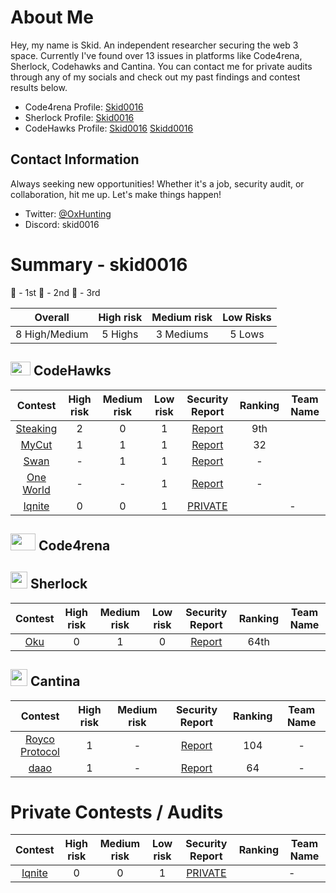 # About Me

Hey, my name is Skid. An independent researcher securing the web 3 space. Currently I've found over 13 issues in platforms like Code4rena, Sherlock, Codehawks and Cantina.
You can contact me for private audits through any of my socials and check out my past findings and contest results below.

- Code4rena Profile: [Skid0016](https://code4rena.com/@skid0016) 
- Sherlock Profile: [Skid0016](https://audits.sherlock.xyz/watson/skid0016)
- CodeHawks Profile: [Skid0016](https://profiles.cyfrin.io/u/skid0016) [Skidd0016](https://profiles.cyfrin.io/u/skidd0016)

## Contact Information

Always seeking new opportunities! Whether it's a job, security audit, or collaboration, hit me up. Let's make things happen!

- Twitter: [@OxHunting](https://x.com/OxHunting)
- Discord: skid0016

# Summary - skid0016

🥇 - 1st
🥈 - 2nd
🥉 - 3rd

|    Overall     | High risk | Medium risk | Low Risks |
| :------------: | :-------: | :---------: | :-------: |
| 8 High/Medium | 5 Highs  |  3 Mediums  |  5 Lows  |

## <img src="https://res.cloudinary.com/droqoz7lg/image/upload/v1689080263/snhkgvtsidryjdtx0pce.png" width=32 height=22> CodeHawks

|                                   Contest                                    | High risk | Medium risk | Low risk |                                                 Security Report                                                 | Ranking | Team Name |
| :--------------------------------------------------------------------------: | :-------: | :---------: | :------: | :-------------------------------------------------------------------------------------------------------------: | :-----: | --------- |
| [Steaking](https://codehawks.cyfrin.io/c/2024-08-steaking) |     2     |      0      |    1     |   [Report](https://codehawks.cyfrin.io/c/2024-08-steaking/results?t=report&page=1&sc=xp)    |    9th    |           |
| [MyCut](https://codehawks.cyfrin.io/c/2024-08-MyCut) |     1     |      1      |    1     |   [Report](https://codehawks.cyfrin.io/c/2024-08-MyCut/results?lt=contest&sc=xp&sj=reward&page=4&t=report)    |    32    |           |
| [Swan](https://codehawks.cyfrin.io/c/2024-10-swan-dria) |     -     |      1      |    1     |   [Report](https://codehawks.cyfrin.io/c/2024-10-swan-dria/results?lt=contest&sc=reward&sj=reward&page=1&t=report)    |    -    |           |
| [One World](https://codehawks.cyfrin.io/c/2024-11-one-world) |     -     |      -      |    1     |   [Report](https://codehawks.cyfrin.io/c/2024-11-one-world/s/cm3f0defs000bpiuzgdfojyps)    |    -    |           |
| [Iqnite](https://codehawks.cyfrin.io/c/2025-01-benqi) |     0     |   0   |    1    | [PRIVATE](PRIVATE) |       |     -     |

## <img src="https://code4rena.com/images/c4-logo-icon.svg" width=40 height=27> Code4rena


## <img src="https://www.google.com/s2/favicons?sz=64&domain_url=https://audits.sherlock.xyz/" width=27 height=27> Sherlock

|                                   Contest                                    | High risk | Medium risk | Low risk |                                                 Security Report                                                 | Ranking | Team Name |
| :--------------------------------------------------------------------------: | :-------: | :---------: | :------: | :-------------------------------------------------------------------------------------------------------------: | :-----: | --------- |
| [Oku](https://audits.sherlock.xyz/contests/641?filter=questions) |     0     |      1      |    0     |   [Report](https://audits.sherlock.xyz/contests/641)    |    64th    |           |


## <img src="https://www.google.com/s2/favicons?sz=64&domain_url=https://cantina.xyz/" width=27 height=27> Cantina

|                                          Contest                                          | High risk | Medium risk |                                   Security Report                                    | Ranking | Team Name |
| :---------------------------------------------------------------------------------------: | :-------: | :---------: | :----------------------------------------------------------------------------------: | :-----: | :-------: |
| [Royco Protocol](https://cantina.xyz/code/fadb5a8f-e39c-4a6b-89f6-a03858bb8602/README.md) |     1     |      -      | [Report](https://cantina.xyz/code/fadb5a8f-e39c-4a6b-89f6-a03858bb8602/findings/519) |   104    |     -     |
| [daao](https://cantina.xyz/competitions/bd43bdd1-bc7f-473b-96c0-d35d37f3db33) |     1     |      -      | [Report](https://cantina.xyz/code/bd43bdd1-bc7f-473b-96c0-d35d37f3db33/findings/872) |   64    |     -     |

# Private Contests / Audits
|                                   Contest                                    | High risk | Medium risk | Low risk |                                                 Security Report                                                 | Ranking | Team Name |
| :--------------------------------------------------------------------------: | :-------: | :---------: | :------: | :-------------------------------------------------------------------------------------------------------------: | :-----: | --------- |
| [Iqnite](https://codehawks.cyfrin.io/c/2025-01-benqi) |     0     |   0   |    1    | [PRIVATE](PRIVATE) |       |     -     |
